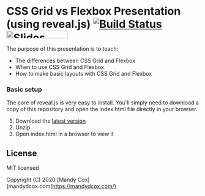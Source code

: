 # CSS Grid vs Flexbox Presentation (using reveal.js) [![Build Status](https://travis-ci.org/hakimel/reveal.js.svg?branch=master)](https://travis-ci.org/hakimel/reveal.js) <a href="https://slides.com?ref=github"><img src="https://s3.amazonaws.com/static.slid.es/images/slides-github-banner-320x40.png?1" alt="Slides" width="160" height="20"></a>

The purpose of this presentation is to teach:
- The differences between CSS Grid and Flexbox
- When to use CSS Grid and Flexbox
- How to make basic layouts with CSS Grid and Flexbox

### Basic setup

The core of reveal.js is very easy to install. You'll simply need to download a copy of this repository and open the index.html file directly in your browser.

1. Download the [latest version](https://github.com/MandeeD/css-grid-presentation)
2. Unzip
3. Open index.html in a browser to view it

## License

MIT licensed

Copyright (C) 2020 [Mandy Cox](mandydcox.com(https://mandydcox.com/)
